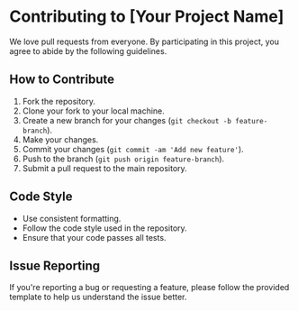 # Contributing to [Your Project Name]

We love pull requests from everyone. By participating in this project, you agree to abide by the following guidelines.

## How to Contribute

1. Fork the repository.
2. Clone your fork to your local machine.
3. Create a new branch for your changes (`git checkout -b feature-branch`).
4. Make your changes.
5. Commit your changes (`git commit -am 'Add new feature'`).
6. Push to the branch (`git push origin feature-branch`).
7. Submit a pull request to the main repository.

## Code Style

- Use consistent formatting.
- Follow the code style used in the repository.
- Ensure that your code passes all tests.

## Issue Reporting

If you're reporting a bug or requesting a feature, please follow the provided template to help us understand the issue better.
